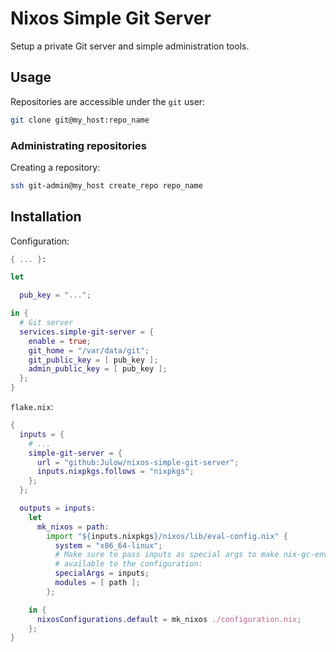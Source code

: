 # Nixos Simple Git Server

Setup a private Git server and simple administration tools.

## Usage

Repositories are accessible under the `git` user:

```sh
git clone git@my_host:repo_name
```

### Administrating repositories

Creating a repository:

```sh
ssh git-admin@my_host create_repo repo_name
```

## Installation

Configuration:

```nix
{ ... }:

let

  pub_key = "...";

in {
  # Git server
  services.simple-git-server = {
    enable = true;
    git_home = "/var/data/git";
    git_public_key = [ pub_key ];
    admin_public_key = [ pub_key ];
  };
}
```

`flake.nix`:

```nix
{
  inputs = {
    # ...
    simple-git-server = {
      url = "github:Julow/nixos-simple-git-server";
      inputs.nixpkgs.follows = "nixpkgs";
    };
  };

  outputs = inputs:
    let
      mk_nixos = path:
        import "${inputs.nixpkgs}/nixos/lib/eval-config.nix" {
          system = "x86_64-linux";
          # Make sure to pass inputs as special args to make nix-gc-env
          # available to the configuration:
          specialArgs = inputs;
          modules = [ path ];
        };

    in {
      nixosConfigurations.default = mk_nixos ./configuration.nix;
    };
}
```
